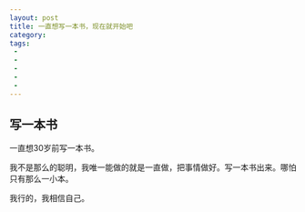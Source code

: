 ```yaml
---
layout: post
title: 一直想写一本书，现在就开始吧
category: 
tags: 
 - 
 - 
 - 
 - 
 - 
---
```


## 写一本书 ##

一直想30岁前写一本书。

我不是那么的聪明，我唯一能做的就是一直做，把事情做好。写一本书出来。哪怕只有那么一小本。

我行的，我相信自己。